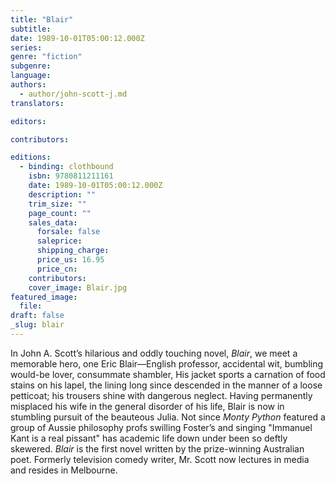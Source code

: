 ```yaml
---
title: "Blair"
subtitle:
date: 1989-10-01T05:00:12.000Z
series:
genre: "fiction"
subgenre:
language:
authors:
  - author/john-scott-j.md
translators:

editors:

contributors:

editions:
  - binding: clothbound
    isbn: 9780811211161
    date: 1989-10-01T05:00:12.000Z
    description: ""
    trim_size: ""
    page_count: ""
    sales_data:
      forsale: false
      saleprice:
      shipping_charge:
      price_us: 16.95
      price_cn:
    contributors:
    cover_image: Blair.jpg
featured_image:
  file:
draft: false
_slug: blair
---
```


In John A. Scott’s hilarious and oddly touching novel, _Blair_, we meet a memorable hero, one Eric Blair—English professor, accidental wit, bumbling would-be lover, consummate shambler, His jacket sports a carnation of food stains on his lapel, the lining long since descended in the manner of a loose petticoat; his trousers shine with dangerous neglect. Having permanently misplaced his wife in the general disorder of his life, Blair is now in stumbling pursuit of the beauteous Julia. Not since _Monty Python_ featured a group of Aussie philosophy profs swilling Foster’s and singing "Immanuel Kant is a real pissant" has academic life down under been so deftly skewered. _Blair_ is the first novel written by the prize-winning Australian poet. Formerly television comedy writer, Mr. Scott now lectures in media and resides in Melbourne.

